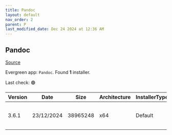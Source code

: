 ```yaml
---
title: Pandoc
layout: default
nav_order: 2
parent: P
last_modified_date: Dec 24 2024 at 12:36 AM
---
```


## Pandoc

[Source](https://pandoc.org/)

Evergreen app: `Pandoc`. Found **1** installer.

Last check: 🟢

| Version | Date       | Size     | Architecture | InstallerType | Type | URI                                                                                                                                                                            |
| ------- | ---------- | -------- | ------------ | ------------- | ---- | ------------------------------------------------------------------------------------------------------------------------------------------------------------------------------ |
| 3.6.1   | 23/12/2024 | 38965248 | x64          | Default       | msi  | [https://github.com/jgm/pandoc/releases/download/3.6.1/pandoc-3.6.1-windows-x86_64.msi](https://github.com/jgm/pandoc/releases/download/3.6.1/pandoc-3.6.1-windows-x86_64.msi) |

